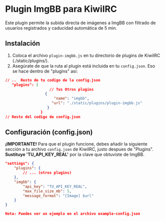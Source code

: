 # Plugin ImgBB para KiwiIRC

Este plugin permite la subida directa de imágenes a ImgBB con filtrado de usuarios registrados y caducidad automática de 5 min.

## Instalación

1.  Coloca el archivo `plugin-imgbb.js` en tu directorio de plugins de KiwiIRC (./static/plugins/).
2.  Asegúrate de que la ruta al plugin está incluida en tu `config.json`. Eso se hace dentro de "plugins" así:

```json
// ..  Resto de tu codigo de la config.json 
   "plugins": [
                    // Tus Otros plugins 
                  {
                      "name": "imgbb",
                     "url": "./static/plugins/plugin-imgbb.js"
                   }
                }
// Resto del codigo de config.json 
```
## Configuración (config.json)

**¡IMPORTANTE!** Para que el plugin funcione, debes añadir la siguiente sección a tu archivo `config.json` de KiwiIRC, justo despues de "Plugins". **Sustituye 'TU_API_KEY_REAL'** por la clave que obtuviste de ImgBB.

```json
"settings": {
    "plugins": {
        // ... (otros plugins)
    },
    "imgbb": {
        "api_key": "TU_API_KEY_REAL",
        "max_file_size_mb": 5,
        "message_format": "[Image] $url"
    }
}

Nota: Puedes ver un ejemplo en el archivo example-config.json